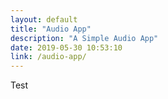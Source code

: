 ```yaml
---
layout: default
title: "Audio App"
description: "A Simple Audio App"
date: 2019-05-30 10:53:10
link: /audio-app/
---
```


Test
